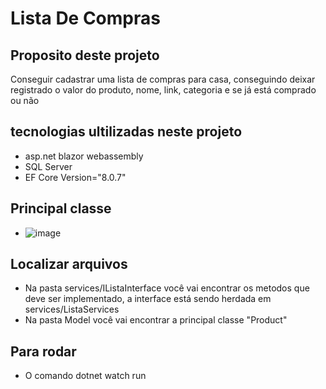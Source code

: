 # Lista De Compras 

## Proposito deste projeto
Conseguir cadastrar uma lista de compras para casa, conseguindo deixar registrado o valor do produto, nome, link, categoria e se já está comprado ou não


## tecnologias ultilizadas neste projeto
- asp.net blazor webassembly
- SQL Server
- EF Core Version="8.0.7"

## Principal classe
- ![image](https://github.com/user-attachments/assets/ba3e582e-5efa-4387-b5a7-8b37e3933daf)


## Localizar arquivos
- Na pasta services/IListaInterface você vai encontrar os metodos que deve ser implementado, a interface está sendo herdada em services/ListaServices
- Na pasta Model você vai encontrar a principal classe "Product"

## Para rodar 
- O comando dotnet watch run

